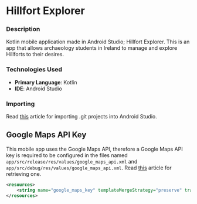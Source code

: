 # Hillfort Explorer

### Description
Kotlin mobile application made in Android Studio; Hillfort Explorer. This is an app that allows archaeology students in Ireland to manage and explore Hillforts to their desires.

### Technologies Used
* **Primary Language**: Kotlin
* **IDE**: Android Studio

### Importing
Read [this](https://maxrohde.com/2014/08/18/import-github-project-to-android-studio/) article for importing .git projects into Android Studio.

## Google Maps API Key
This mobile app uses the Google Maps API, therefore a Google Maps API key is required to be configured in the files named `app/src/release/res/values/google_maps_api.xml` and `app/src/debug/res/values/google_maps_api.xml`. Read [this](https://developers.google.com/maps/documentation/android-sdk/start#get-key) article for retrieving one.

```xml
<resources>
    <string name="google_maps_key" templateMergeStrategy="preserve" translatable="false">AIzaSyAQh2SaKrIJAnwL5Y3cCeK39pdcOIFtrco</string>
</resources>
```